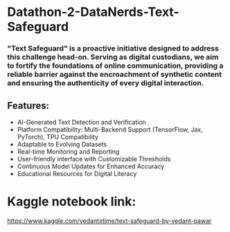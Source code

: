 # Datathon-2-DataNerds-Text-Safeguard

### "Text Safeguard" is a proactive initiative designed to address this challenge head-on. Serving as digital custodians, we aim to fortify the foundations of online communication, providing a reliable barrier against the encroachment of synthetic content and ensuring the authenticity of every digital interaction.

## Features:

- AI-Generated Text Detection and Verification
- Platform Compatibility: Multi-Backend Support (TensorFlow, Jax, PyTorch), TPU Compatibility
- Adaptable to Evolving Datasets
- Real-time Monitoring and Reporting
- User-friendly interface with Customizable Thresholds
- Continuous Model Updates for Enhanced Accuracy
- Educational Resources for Digital Literacy

# Kaggle notebook link:
https://www.kaggle.com/vedantxtime/text-safeguard-by-vedant-pawar
